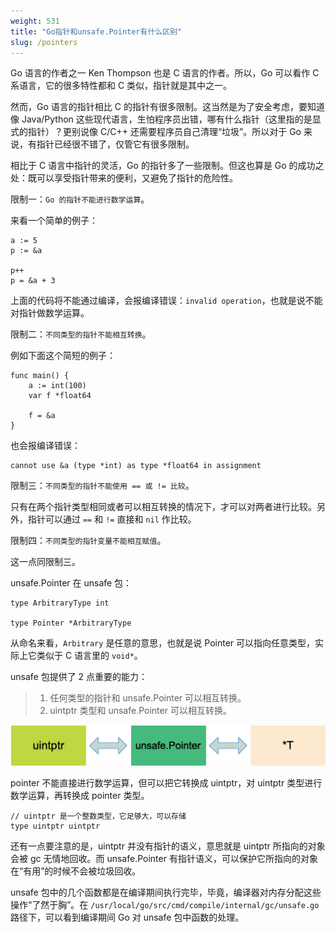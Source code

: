 ```yaml
---
weight: 531
title: "Go指针和unsafe.Pointer有什么区别"
slug: /pointers
---
```


Go 语言的作者之一 Ken Thompson 也是 C 语言的作者。所以，Go 可以看作 C 系语言，它的很多特性都和 C 类似，指针就是其中之一。

然而，Go 语言的指针相比 C 的指针有很多限制。这当然是为了安全考虑，要知道像 Java/Python 这些现代语言，生怕程序员出错，哪有什么指针（这里指的是显式的指针）？更别说像 C/C++ 还需要程序员自己清理“垃圾”。所以对于 Go 来说，有指针已经很不错了，仅管它有很多限制。

相比于 C 语言中指针的灵活，Go 的指针多了一些限制。但这也算是 Go 的成功之处：既可以享受指针带来的便利，又避免了指针的危险性。

限制一：`Go 的指针不能进行数学运算`。

来看一个简单的例子：

```golang
a := 5
p := &a

p++
p = &a + 3
```

上面的代码将不能通过编译，会报编译错误：`invalid operation`，也就是说不能对指针做数学运算。

限制二：`不同类型的指针不能相互转换`。

例如下面这个简短的例子：

```golang
func main() {
	a := int(100)
	var f *float64
	
	f = &a
}
```

也会报编译错误：

```shell
cannot use &a (type *int) as type *float64 in assignment
```

限制三：`不同类型的指针不能使用 == 或 != 比较`。

只有在两个指针类型相同或者可以相互转换的情况下，才可以对两者进行比较。另外，指针可以通过 `==` 和 `!=` 直接和 `nil` 作比较。

限制四：`不同类型的指针变量不能相互赋值`。

这一点同限制三。

unsafe.Pointer 在 unsafe 包：

```golang
type ArbitraryType int

type Pointer *ArbitraryType
```

从命名来看，`Arbitrary` 是任意的意思，也就是说 Pointer 可以指向任意类型，实际上它类似于 C 语言里的 `void*`。

unsafe 包提供了 2 点重要的能力：

> 1. 任何类型的指针和 unsafe.Pointer 可以相互转换。
> 2. uintptr 类型和 unsafe.Pointer 可以相互转换。

![type pointer uintptr](assets/0.png)

pointer 不能直接进行数学运算，但可以把它转换成 uintptr，对 uintptr 类型进行数学运算，再转换成 pointer 类型。

```golang
// uintptr 是一个整数类型，它足够大，可以存储
type uintptr uintptr
```

还有一点要注意的是，uintptr 并没有指针的语义，意思就是 uintptr 所指向的对象会被 gc 无情地回收。而 unsafe.Pointer 有指针语义，可以保护它所指向的对象在“有用”的时候不会被垃圾回收。

unsafe 包中的几个函数都是在编译期间执行完毕，毕竟，编译器对内存分配这些操作“了然于胸”。在 `/usr/local/go/src/cmd/compile/internal/gc/unsafe.go` 路径下，可以看到编译期间 Go 对 unsafe 包中函数的处理。
